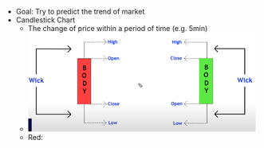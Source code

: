 - Goal: Try to predict the trend of market
- Candlestick Chart
	- The change of price within a period of time (e.g. 5min)
	- ![image.png](../assets/image_1685180234849_0.png)
	- Red: